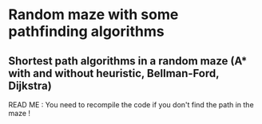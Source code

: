 # Random maze with some pathfinding algorithms

## Shortest path algorithms in a random maze (A* with and without heuristic, Bellman-Ford, Dijkstra)

READ ME : You need to recompile the code if you don't find the path in the maze !
